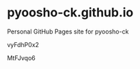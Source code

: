 # pyoosho-ck.github.io
Personal GitHub Pages site for pyoosho-ck






























vyFdhP0x2

MtFJvqo6
